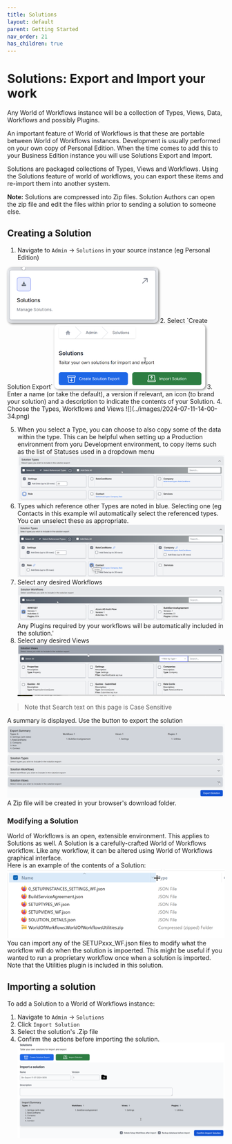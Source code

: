 ```yaml
---
title: Solutions
layout: default
parent: Getting Started
nav_order: 21
has_children: true
---
```


# Solutions: Export and Import your work

Any World of Workflows instance will be a collection of Types, Views, Data, Workflows and possibly Plugins.  

An important feature of World of Workflows is that these are portable between World of Workflows instances.  Development is usually performed on your own copy of Personal Edition.  When the time comes to add this to your Business Edition instance you will use Solutions Export and Import.

Solutions are packaged collections of Types, Views and Workflows. Using the Solutions feature of world of workflows, you can export these items and re-import them into another system.

**Note:** Solutions are compressed into Zip files. Solution Authors can open the zip file and edit the files within prior to sending a solution to someone else.

## Creating a Solution

1. Navigate to `Admin` -> `Solutions` in your source instance (eg Personal Edition)  
<img src="../images/2024-07-11-13-50-46.png" alt="Import button graphic" style="width: 350px; height: auto; border-radius: 10px; box-shadow: 2px 2px 5px grey;" />
2. Select `Create Solution Export`  
<img src="../images/2024-07-11-13-53-20.png" alt="Import button graphic" style="width: 350px; height: auto; border-radius: 10px; box-shadow: 2px 2px 5px grey;" />
3. Enter a name (or take the default), a version if relevant, an icon (to brand your solution) and a description to indicate the contents of your Solution.
4. Choose the Types, Workflows and Views
   ![](../images/2024-07-11-14-00-34.png)

5. When you select a Type, you can choose to also copy some of the data within the type.  This can be helpful when setting up a Production environment from yoru Development environment, to copy items such as the list of Statuses used in a dropdown menu
   ![](../images/2024-07-11-14-03-53.png)
6. Types which reference other Types are noted in blue.  Selecting one (eg Contacts in this example wil automatically select the referenced types.  You can unselect these as appropriate.
   ![](../images/2024-07-11-14-05-54.png)
7. Select any desired Workflows  
   ![](../images/2024-07-11-14-08-41.png)
   Any Plugins required by your workflows will be automatically included in the solution.'
8. Select any desired Views   
   ![](../images/2024-07-11-14-11-33.png)

> Note that Search text on this page is Case Sensitive

A summary is displayed.  Use the button to export the solution
![](../images/2024-07-11-14-12-33.png)
A Zip file will be created in your browser's download folder.

### Modifying a Solution

World of Workflows is an open, extensible environment.  This applies to Solutions as well. 
A Solution is a carefully-crafted World of Workflows workflow.  Like any workflow, it can be altered using World of Workflows graphical interface.  
Here is an example of the contents of a Solution:  
![](../images/2024-07-11-14-18-47.png)  
You can import any of the SETUPxxx_WF.json files to modify what the workflow will do when the solution is impoerted.  This might be useful if you wanted to run a proprietary workflow once when a solution is imported.
Note that the Utilities plugin is included in this solution.

## Importing a solution

To add a Solution to a World of Workflows instance:
1. Navigate to `Admin` -> `Solutions`
2. Click `Import Solution`
3. Select the solution's .Zip file
4. Confirm the actions before importing the solution.
   ![](../images/2024-07-11-14-22-23.png)